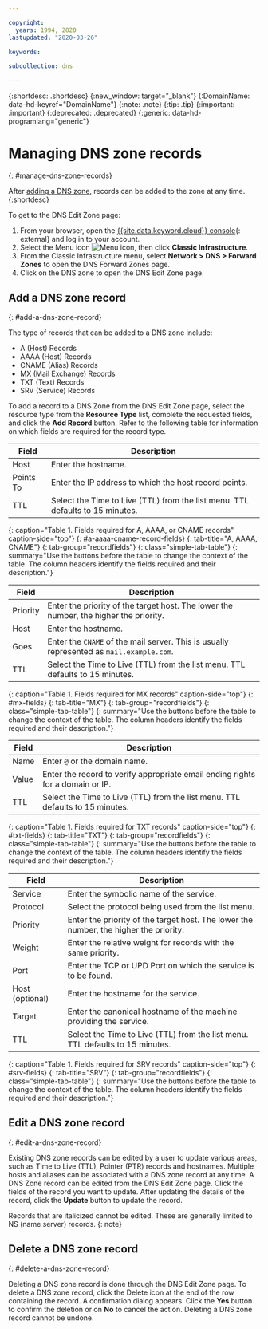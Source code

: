 ```yaml
---

copyright:
  years: 1994, 2020
lastupdated: "2020-03-26"

keywords: 

subcollection: dns

---
```



{:shortdesc: .shortdesc}
{:new_window: target="_blank"}
{:DomainName: data-hd-keyref="DomainName"}
{:note: .note}
{:tip: .tip}
{:important: .important}
{:deprecated: .deprecated}
{:generic: data-hd-programlang="generic"}

# Managing DNS zone records
{: #manage-dns-zone-records}

After [adding a DNS zone](/docs/dns?topic=dns-manage-dns-zones#add-a-dns-zone), records can be added to the zone at any time.
{:shortdesc}

To get to the DNS Edit Zone page:

1. From your browser, open the [{{site.data.keyword.cloud}} console](https://{DomainName}/){: external} and log in to your account.
1. Select the Menu icon ![Menu icon](../../icons/icon_hamburger.svg), then click **Classic Infrastructure**.
1. From the Classic Infrastructure menu, select **Network > DNS  > Forward Zones** to open the DNS Forward Zones page.
1. Click on the DNS zone to open the DNS Edit Zone page.

## Add a DNS zone record
{: #add-a-dns-zone-record}

The type of records that can be added to a DNS zone include:

* A (Host) Records
* AAAA (Host) Records
* CNAME (Alias) Records
* MX (Mail Exchange) Records
* TXT (Text) Records
* SRV (Service) Records

To add a record to a DNS Zone from the DNS Edit Zone page, select the resource type from the **Resource Type** list, complete the requested fields, and click the **Add Record** button. Refer to the following table for information on which fields are required for the record type.

| Field | Description |
|-----------|----------|
| Host | Enter the hostname. |
| Points To | Enter the IP address to which the host record points. |
| TTL | Select the Time to Live (TTL) from the list menu. TTL defaults to 15 minutes. |
{: caption="Table 1. Fields required for A, AAAA, or CNAME records" caption-side="top"}
{: #a-aaaa-cname-record-fields}
{: tab-title="A, AAAA, CNAME"}
{: tab-group="recordfields"}
{: class="simple-tab-table"}
{: summary="Use the buttons before the table to change the context of the table. The column headers identify the fields required and their description."}

| Field | Description |
|-----------|----------|
| Priority | Enter the priority of the target host. The lower the number, the higher the priority. |
| Host | Enter the hostname. |
| Goes | Enter the `CNAME` of the mail server. This is usually represented as `mail.example.com`.|
| TTL | Select the Time to Live (TTL) from the list menu. TTL defaults to 15 minutes.|
{: caption="Table 1. Fields required for MX records" caption-side="top"}
{: #mx-fields}
{: tab-title="MX"}
{: tab-group="recordfields"}
{: class="simple-tab-table"}
{: summary="Use the buttons before the table to change the context of the table. The column headers identify the fields required and their description."}

| Field | Description |
|-----------|----------|
| Name | Enter `@` or the domain name. |
| Value | Enter the record to verify appropriate email ending rights for a domain or IP. |
| TTL | Select the Time to Live (TTL) from the list menu. TTL defaults to 15 minutes. |
{: caption="Table 1. Fields required for TXT records" caption-side="top"}
{: #txt-fields}
{: tab-title="TXT"}
{: tab-group="recordfields"}
{: class="simple-tab-table"}
{: summary="Use the buttons before the table to change the context of the table. The column headers identify the fields required and their description."}

| Field | Description |
|-----------|----------|
| Service | Enter the symbolic name of the service. |
| Protocol | Select the protocol being used from the list menu. |
| Priority | Enter the priority of the target host. The lower the number, the higher the priority. |
| Weight | Enter the relative weight for records with the same priority. |
| Port | Enter the TCP or UPD Port on which the service is to be found. |
| Host (optional) | Enter the hostname for the service. |
| Target | Enter the canonical hostname of the machine providing the service. |
| TTL | Select the Time to Live (TTL) from the list menu. TTL defaults to 15 minutes. |
{: caption="Table 1. Fields required for SRV records" caption-side="top"}
{: #srv-fields}
{: tab-title="SRV"}
{: tab-group="recordfields"}
{: class="simple-tab-table"}
{: summary="Use the buttons before the table to change the context of the table. The column headers identify the fields required and their description."}

## Edit a DNS zone record
{: #edit-a-dns-zone-record}

Existing DNS zone records can be edited by a user to update various areas, such as Time to Live (TTL), Pointer (PTR) records and hostnames. Multiple hosts and aliases can be associated with a DNS zone record at any time. A DNS Zone record can be edited from the DNS Edit Zone page. Click the fields of the record you want to update. After updating the details of the record, click the **Update** button to update the record.

Records that are italicized cannot be edited. These are generally limited to NS (name server) records.
{: note}

## Delete a DNS zone record
{: #delete-a-dns-zone-record}

Deleting a DNS zone record is done through the DNS Edit Zone page. To delete a DNS zone record, click the Delete icon at the end of the row containing the record. A confirmation dialog appears. Click the **Yes** button to confirm the deletion or on **No** to cancel the action. Deleting a DNS zone record cannot be undone.
